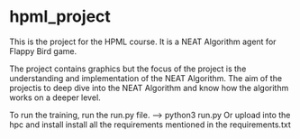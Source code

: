 # hpml_project
This is the project for the HPML course. It is a NEAT Algorithm agent for Flappy Bird game.

The project contains graphics but the focus of the project is the understanding and implementation of the NEAT Algorithm. The aim of the projectis to deep dive into the NEAT Algorithm and know how the algorithm works on a deeper level. 

To run the training, run the run.py file. --> python3 run.py
Or upload into the hpc and install install all the requirements mentioned in the requirements.txt
